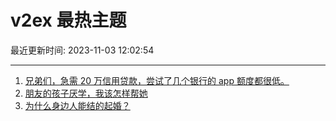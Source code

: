 # v2ex 最热主题

最近更新时间: 2023-11-03 12:02:54

--- 
1. [兄弟们，急需 20 万信用贷款，尝试了几个银行的 app 额度都很低。](https://www.v2ex.com/t/988086) 
2. [朋友的孩子厌学，我该怎样帮她](https://www.v2ex.com/t/988088) 
3. [为什么身边人能结的起婚？](https://www.v2ex.com/t/988133) 
